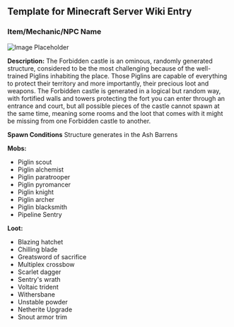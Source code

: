 ﻿## Template for Minecraft Server Wiki Entry

### Item/Mechanic/NPC Name
![Image Placeholder](https://static.miraheze.org/stardustlabswiki/a/a2/Forbidden_castle.png)

**Description:**
The Forbidden castle is an ominous, randomly generated structure, considered to be the most challenging because of the well-trained Piglins inhabiting the place. Those Piglins are capable of everything to protect their territory and more importantly, their precious loot and weapons. The Forbidden castle is generated in a logical but random way, with fortified walls and towers protecting the fort you can enter through an entrance and court, but all possible pieces of the castle cannot spawn at the same time, meaning some rooms and the loot that comes with it might be missing from one Forbidden castle to another. 

**Spawn Conditions**
Structure generates in the Ash Barrens

**Mobs:**
- Piglin scout
- Piglin alchemist
- Piglin paratrooper
- Piglin pyromancer
- Piglin knight
- Piglin archer
- Piglin blacksmith
- Pipeline Sentry 

**Loot:**
- Blazing hatchet
- Chilling blade
- Greatsword of sacrifice
- Multiplex crossbow
- Scarlet dagger
- Sentry's wrath
- Voltaic trident
- Withersbane
- Unstable powder
- Netherite Upgrade
- Snout armor trim 
